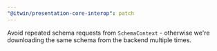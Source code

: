 ```yaml
---
"@itwin/presentation-core-interop": patch
---
```


Avoid repeated schema requests from `SchemaContext` - otherwise we're downloading the same schema from the backend multiple times.
